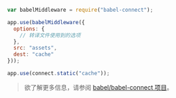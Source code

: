 ```js title="JavaScript"
var babelMiddleware = require("babel-connect");

app.use(babelMiddleware({
  options: {
    // 转译文件使用到的选项
  },
  src: "assets",
  dest: "cache"
}));

app.use(connect.static("cache"));
```

<blockquote class="alert alert--info">
  <p>
    欲了解更多信息，请参阅 <a href="https://github.com/babel/babel-connect">babel/babel-connect 项目</a>。
  </p>
</blockquote>

